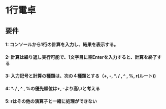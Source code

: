 # 1行電卓
## 要件
#### 1: コンソールから1行の計算を入力し、結果を表示する。
#### 2: 計算は繰り返し実行可能で、1文字目に空Enterを入力すると、計算を終了する
#### 3: 入力記号と計算の種類は、次の４種類とする（+, -, *. / , ^ , %, r(ルート))
#### 4: *. / , ^ , %の優先順位は+, -より高いと考える
#### 5: rはその他の演算子と一緒に処理ができない
